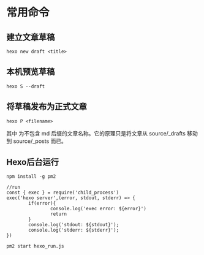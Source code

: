# 常用命令

## 建立文章草稿

```
hexo new draft <title>
```

## 本机预览草稿

```
hexo S --draft
```

## 将草稿发布为正式文章

```
hexo P <filename>
```

其中 <filename> 为不包含 md 后缀的文章名称。它的原理只是将文章从 source/_drafts 移动到 source/_posts 而已。

## Hexo后台运行

```
npm install -g pm2
```

```
//run
const { exec } = require('child_process')
exec('hexo server',(error, stdout, stderr) => {
        if(error){
                console.log('exec error: ${error}')
                return
        }
        console.log('stdout: ${stdout}');
        console.log('stderr: ${stderr}');
})
```

```
pm2 start hexo_run.js
```
